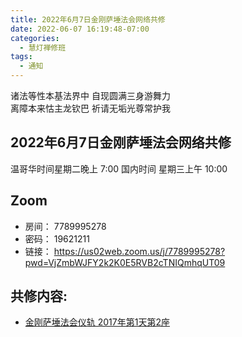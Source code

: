 ```yaml
---
title: 2022年6月7日金刚萨埵法会网络共修
date: 2022-06-07 16:19:48-07:00
categories:
  - 慧灯禅修班
tags:
  - 通知
---
```

诸法等性本基法界中 自现圆满三身游舞力  
离障本来怙主龙钦巴 祈请无垢光尊常护我

## 2022年6月7日金刚萨埵法会网络共修

温哥华时间星期二晚上 7:00 
国内时间  星期三上午 10:00 

## Zoom

- 房间： 7789995278
- 密码： 19621211
- 链接： <https://us02web.zoom.us/j/7789995278?pwd=VjZmbWJFY2k2K0E5RVB2cTNIQmhqUT09>

## 共修内容:

- [金刚萨埵法会仪轨 2017年第1天第2座](https://s3.ca-central-1.wasabisys.com/hddata/f.huidengchanxiu.net/hdv/yigui/%e9%87%91%e5%88%9a%e8%90%a8%e5%9f%b5%e6%b3%95%e4%bc%9a_%e7%ac%ac1%e5%a4%a9%e7%ac%ac2%e5%ba%a7_2017-06-02.mp4)

